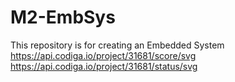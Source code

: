 # M2-EmbSys
This repository is for creating an Embedded System<br/>
https://api.codiga.io/project/31681/score/svg
https://api.codiga.io/project/31681/status/svg
